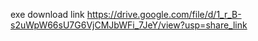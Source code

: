 
exe download link
https://drive.google.com/file/d/1_r_B-s2uWpW66sU7G6VjCMJbWFi_7JeY/view?usp=share_link
